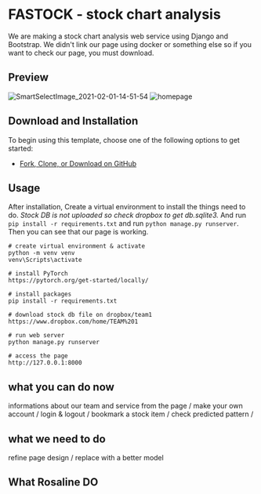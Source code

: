 # FASTOCK - stock chart analysis 

We are making a stock chart analysis web service using Django and Bootstrap. We didn't link our page using docker or something else so if you want to check our page, you must download. 

## Preview

![SmartSelectImage_2021-02-01-14-51-54](https://user-images.githubusercontent.com/75004920/107852084-01b5d700-6e52-11eb-8716-2f86005a8102.png)
![homepage](https://user-images.githubusercontent.com/75004920/107904840-58c1c600-6f90-11eb-8521-2c80e3c335df.png)


## Download and Installation

To begin using this template, choose one of the following options to get started:

* [Fork, Clone, or Download on GitHub](https://github.com/PEOPLESPACE-TEAMA/fastai-adventure.git)

## Usage

After installation, Create a virtual environment to install the things need to do. *Stock DB is not uploaded so check dropbox to get db.sqlite3.* And run `pip install -r requirements.txt` and run `python manage.py runserver`. Then you can see that our page is working. 


```
# create virtual environment & activate
python -m venv venv
venv\Scripts\activate

# install PyTorch
https://pytorch.org/get-started/locally/

# install packages
pip install -r requirements.txt

# download stock db file on dropbox/team1
https://www.dropbox.com/home/TEAM%201

# run web server
python manage.py runserver

# access the page
http://127.0.0.1:8000
```




## what you can do now

informations about our team and service from the page /
make your own account /
login & logout /
bookmark a stock item /
check predicted pattern /


## what we need to do

refine page design /
replace with a better model


## What Rosaline DO

